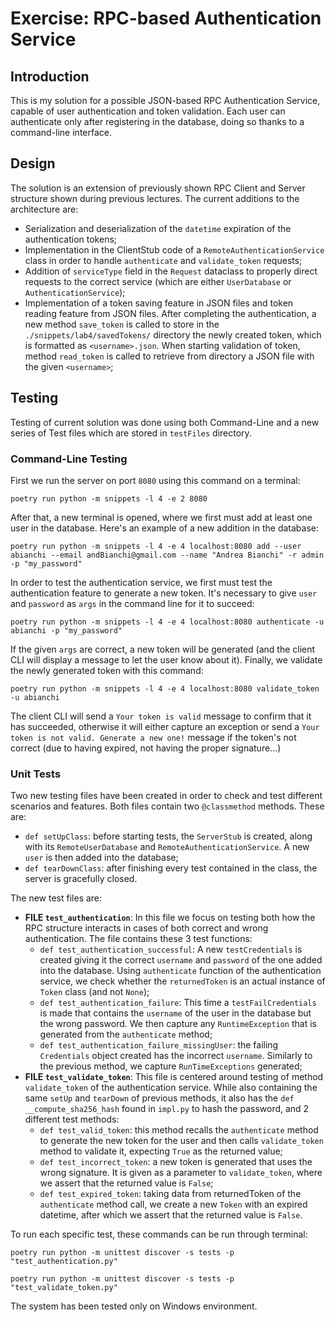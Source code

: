 # Exercise: RPC-based Authentication Service

## Introduction
This is my solution for a possible JSON-based RPC Authentication Service, capable of user authentication and token validation. 
Each user can authenticate only after registering in the database, doing so thanks to a command-line interface. 

## Design
The solution is an extension of previously shown RPC Client and Server structure shown during previous lectures.
The current additions to the architecture are:
- Serialization and deserialization of the `datetime` expiration of the authentication tokens;
- Implementation in the ClientStub code of a `RemoteAuthenticationService` class in order to handle `authenticate` and `validate_token` requests;
- Addition of `serviceType` field in the `Request` dataclass to properly direct requests to the correct service (which are either `UserDatabase` or `AuthenticationService`);
- Implementation of a token saving feature in JSON files and token reading feature from JSON files. After completing the authentication, a new method `save_token` is called to store in the `./snippets/lab4/savedTokens/` directory the newly created token, which is formatted as `<username>.json`. When starting validation of token, method `read_token` is called to retrieve from directory a JSON file with the given `<username>`;

## Testing
Testing of current solution was done using both Command-Line and a new series of Test files which are stored in `testFiles` directory.

### Command-Line Testing
First we run the server on port `8080` using this command on a terminal:
```
poetry run python -m snippets -l 4 -e 2 8080
```

After that, a new terminal is opened, where we first must add at least one user in the database. Here's an example of a new addition in the database:
```
poetry run python -m snippets -l 4 -e 4 localhost:8080 add --user abianchi --email andBianchi@gmail.com --name "Andrea Bianchi" -r admin -p "my_password"
```


In order to test the authentication service, we first must test the authentication feature to generate a new token. It's necessary to give `user` and `password` as `args` in the command line for it to succeed:
```
poetry run python -m snippets -l 4 -e 4 localhost:8080 authenticate -u abianchi -p "my_password"
```

If the given `args` are correct, a new token will be generated (and the client CLI will display a message to let the user know about it). Finally, we validate the newly generated token with this command:
```
poetry run python -m snippets -l 4 -e 4 localhost:8080 validate_token -u abianchi
```

The client CLI will send a `Your token is valid` message to confirm that it has succeeded, otherwise it will either capture an exception or send a `Your token is not valid. Generate a new one!` message if the token's not correct (due to having expired, not having the proper signature...)

### Unit Tests
Two new testing files have been created in order to check and test different scenarios and features.
Both files contain two `@classmethod` methods. These are:
- `def setUpClass`: before starting tests, the `ServerStub` is created, along with its `RemoteUserDatabase` and `RemoteAuthenticationService`. A new `user` is then added into the database;
- `def tearDownClass`: after finishing every test contained in the class, the server is gracefully closed.

The new test files are:

- **FILE `test_authentication`**: In this file we focus on testing both how the RPC structure interacts in cases of both correct and wrong authentication. The file contains these 3 test functions:
    - `def test_authentication_successful`: A new `testCredentials` is created giving it the correct `username` and `password` of the one added into the database. Using `authenticate` function of the authentication service, we check whether the `returnedToken` is an actual instance of `Token` class (and not `None`);
    - `def test_authentication_failure`: This time a `testFailCredentials` is made that contains the `username` of the user in the database but the wrong password. We then capture any `RuntimeException` that is generated from the `authenticate` method;
    - `def test_authentication_failure_missingUser`: the failing `Credentials` object created has the incorrect `username`. Similarly to the previous method, we capture `RunTimeExceptions` generated;
- **FILE `test_validate_token`**: This file is centered around testing of method `validate_token` of the authentication service. While also containing the same `setUp` and `tearDown` of previous methods, it also has the `def __compute_sha256_hash` found in `impl.py` to hash the password, and 2 different test methods:
    - `def test_valid_token`: this method recalls the `authenticate` method to generate the new token for the user and then calls `validate_token` method to validate it, expecting `True` as the returned value;
    - `def test_incorrect_token`: a new token is generated that uses the wrong signature. It is given as a parameter to `validate_token`, where we assert that the returned value is `False`;
    - `def test_expired_token`: taking data from returnedToken of the `authenticate` method call, we create a new `Token` with an expired datetime, after which we assert that the returned value is `False`.

To run each specific test, these commands can be run through terminal:

```
poetry run python -m unittest discover -s tests -p "test_authentication.py"

poetry run python -m unittest discover -s tests -p "test_validate_token.py"
```

The system has been tested only on Windows environment.